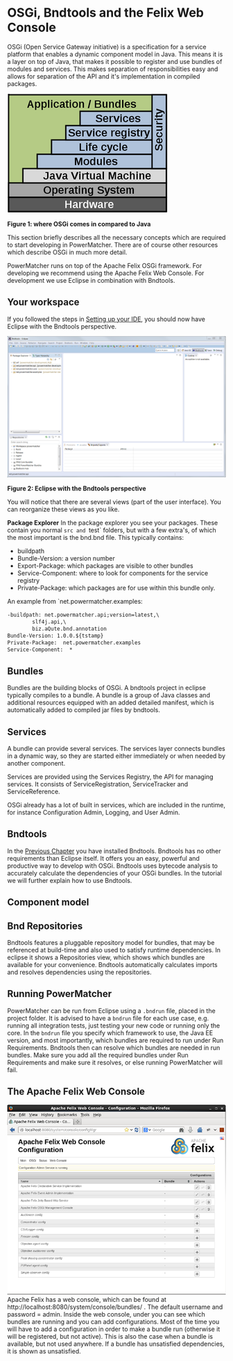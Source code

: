 # OSGi, Bndtools and the Felix Web Console

OSGi (Open Service Gateway initiative) is a specification for a service platform that enables a dynamic component model in Java. This means it is a layer on top of Java, that makes it possible to register and use bundles of modules and services. This makes separation of responsibilities easy and allows for separation of the API and it's implementation in compiled packages.

![](Osgi_framework.png)

**Figure 1: where OSGi comes in compared to Java**

This section briefly describes all the necessary concepts which are required to start developing in PowerMatcher. There are of course other resources which describe OSGi in much more detail.

PowerMatcher runs on top of the Apache Felix OSGi framework. For developing we recommend using the Apache Felix Web Console. For development we use Eclipse in combination with Bndtools.

## Your workspace
If you followed the steps in [Setting up your IDE](SettingUpYourIDE.md), you should now have Eclipse with the Bndtools perspective.

![The Eclipse workspace](workspace.png)

**Figure 2: Eclipse with the Bndtools perspective**

You will notice that there are several views (part of the user interface). You can reorganize these views as you like.

**Package Explorer**
In the package explorer you see your packages. These contain you normal `src and `test` folders, but with a few extra's, of which the most important is the bnd.bnd file. This typically contains:
- buildpath
- Bundle-Version: a version number
- Export-Package: which packages are visible to other bundles
- Service-Component: where to look for components for the service registry
- Private-Package: which packages are for use within this bundle only.

An example from `net.powermatcher.examples:

```
-buildpath: net.powermatcher.api;version=latest,\
	    slf4j.api,\
	    biz.aQute.bnd.annotation
Bundle-Version: 1.0.0.${tstamp}
Private-Package:  net.powermatcher.examples
Service-Component:  *
```

## Bundles
Bundles are the building blocks of OSGi. A bndtools project in eclipse typically compiles to a bundle. A bundle is a group of Java classes and additional resources equipped with an added detailed manifest, which is automatically added to compiled jar files by bndtools.

## Services
A bundle can provide several services. The services layer connects bundles in a dynamic way, so they are started either immediately or when needed by another component.

Services are provided using the Services Registry, the API for managing services. It consists of ServiceRegistration, ServiceTracker and ServiceReference.

OSGi already has a lot of built in services, which are included in the runtime, for instance Configuration Admin, Logging, and User Admin.

## Bndtools
In the [Previous Chapter](SettingUpYourIDE.md) you have installed Bndtools. Bndtools has no other requirements than Eclipse itself. It offers you an easy, powerful and productive way to develop with OSGi. Bndtools uses bytecode analysis to accurately calculate the dependencies of your OSGi bundles. In the tutorial we will further explain how to use Bndtools.

## Component model

## Bnd Repositories
Bndtools features a pluggable repository model for bundles, that may be referenced at build-time and also used to satisfy runtime dependencies. In eclipse it shows a Repositories view, which shows which bundles are available for your convenience. Bndtools automatically calculates imports and resolves dependencies using the repositories.

## Running PowerMatcher
PowerMatcher can be run from Eclipse using a `.bndrun` file, placed in the project folder. It is advised to have a `bndrun` file for each use case, e.g. running all integration tests, just testing your new code or running only the core. In the `bndrun` file you specify which framework to use, the Java EE version, and most importantly, which bundles are required to run under Run Requirements. Bndtools then can resolve which bundles are needed in run bundles. Make sure you add all the required bundles under Run Requirements and make sure it resolves, or else running PowerMatcher will fail.

## The Apache Felix Web Console
![The Apache Felix Web Console](felix_config_mgr.png)
Apache Felix has a web console, which can be found at http://localhost:8080/system/console/bundles/ . The default username and password = admin. Inside the web console, under  you can see which bundles are running and you can add configurations. Most of the time you will have to add a configuration in order to make a bundle run (otherwise it will be registered, but not active). This is also the case when a bundle is available, but not used anywhere. If a bundle has unsatisfied dependencies, it is shown as unsatisfied.

